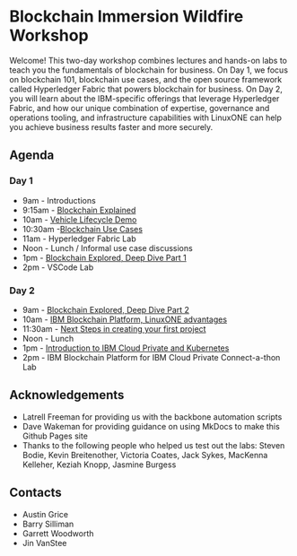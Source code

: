 # Blockchain Immersion Wildfire Workshop
Welcome! This two-day workshop combines lectures and hands-on labs to teach you the fundamentals of blockchain for business. On Day 1, we focus on blockchain 101, blockchain use cases, and the open source framework called Hyperledger Fabric that powers blockchain for business. On Day 2, you will learn about the IBM-specific offerings that leverage Hyperledger Fabric, and how our unique combination of expertise, governance and operations tooling, and infrastructure capabilities with LinuxONE can help you achieve business results faster and more securely.

## Agenda

### Day 1
* 9am - Introductions
* 9:15am - [Blockchain Explained](files/BlockchainExplained.pdf "blockchain explained")
* 10am - [Vehicle Lifecycle Demo](files/Vehicle_Lifecycle_Demo.pdf "vehicle lifecycle demo")
* 10:30am -[Blockchain Use Cases](files/Blockchain_Use_Cases_Dallas.pdf "blockchain use cases")
* 11am - Hyperledger Fabric Lab
* Noon - Lunch / Informal use case discussions
* 1pm - [Blockchain Explored, Deep Dive Part 1](files/BlockchainExploredPart1.pdf "blockchain explored part 1")
* 2pm - VSCode Lab

### Day 2
* 9am - [Blockchain Explored, Deep Dive Part 2](files/BlockchainExploredPart2.pdf "blockchain explored part 2")
* 10am - [IBM Blockchain Platform, LinuxONE advantages](files/IBP_Explained.pdf "IBP Explained")
* 11:30am - [Next Steps in creating your first project](files/BlockchainNextSteps_Dallas.pdf "blockchain next steps")
* Noon - Lunch
* 1pm - [Introduction to IBM Cloud Private and Kubernetes](files/Kubernetes_ICP.pdf "ICP and Kubernetes")
* 2pm - IBM Blockchain Platform for IBM Cloud Private Connect-a-thon Lab

## Acknowledgements

* Latrell Freeman for providing us with the backbone automation scripts
* Dave Wakeman for providing guidance on using MkDocs to make this Github Pages site
* Thanks to the following people who helped us test out the labs: Steven Bodie, Kevin Breitenother, Victoria Coates, Jack Sykes, MacKenna Kelleher, Keziah Knopp, Jasmine Burgess

## Contacts
* Austin Grice
* Barry Silliman
* Garrett Woodworth
* Jin VanStee
